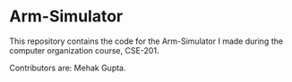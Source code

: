 # Arm-Simulator
This repository contains the code for the Arm-Simulator I made during the computer organization course, CSE-201.

Contributors are: Mehak Gupta.
